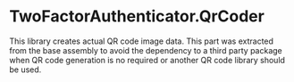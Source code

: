# TwoFactorAuthenticator.QrCoder
This library creates actual QR code image data. This part was extracted from the base assembly to avoid
the dependency to a third party package when QR code generation is no required or another QR code library 
should be used. 
